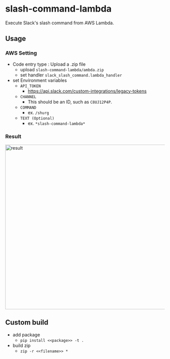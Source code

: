 # slash-command-lambda
Execute Slack's slash command from AWS Lambda.

## Usage

### AWS Setting
- Code entry type : Upload a .zip file  
  - upload `slash-command-lambda/ambda.zip`
  - set handler `slack_slash_command.lambda_handler`
- set Environment variables
   - `API_TOKEN`
      - https://api.slack.com/custom-integrations/legacy-tokens
   - `CHANNEL`
      - This should be an ID, such as `C8UJ12P4P`.
   - `COMMAND`
      - ex. `/shurg`
   - `TEXT (Optional)`
      - ex. `*slash-command-lambda*`

### Result
<img width="521" alt="result" src="https://user-images.githubusercontent.com/4005383/46964817-11874a00-d0e4-11e8-9178-cdb9e857574d.png">

## Custom build
- add package
  - `pip install <<package>> -t .`
- build zip
  - `zip -r <<filename>> *`
